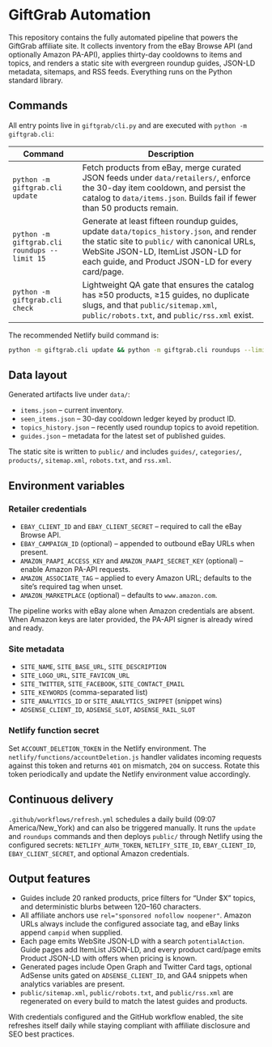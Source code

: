 # GiftGrab Automation

This repository contains the fully automated pipeline that powers the GiftGrab affiliate site. It collects inventory from the eBay Browse API (and optionally Amazon PA-API), applies thirty-day cooldowns to items and topics, and renders a static site with evergreen roundup guides, JSON-LD metadata, sitemaps, and RSS feeds. Everything runs on the Python standard library.

## Commands

All entry points live in `giftgrab/cli.py` and are executed with `python -m giftgrab.cli`:

| Command | Description |
| --- | --- |
| `python -m giftgrab.cli update` | Fetch products from eBay, merge curated JSON feeds under `data/retailers/`, enforce the 30-day item cooldown, and persist the catalog to `data/items.json`. Builds fail if fewer than 50 products remain. |
| `python -m giftgrab.cli roundups --limit 15` | Generate at least fifteen roundup guides, update `data/topics_history.json`, and render the static site to `public/` with canonical URLs, WebSite JSON-LD, ItemList JSON-LD for each guide, and Product JSON-LD for every card/page. |
| `python -m giftgrab.cli check` | Lightweight QA gate that ensures the catalog has ≥50 products, ≥15 guides, no duplicate slugs, and that `public/sitemap.xml`, `public/robots.txt`, and `public/rss.xml` exist. |

The recommended Netlify build command is:

```bash
python -m giftgrab.cli update && python -m giftgrab.cli roundups --limit 15
```

## Data layout

Generated artifacts live under `data/`:

- `items.json` – current inventory.
- `seen_items.json` – 30-day cooldown ledger keyed by product ID.
- `topics_history.json` – recently used roundup topics to avoid repetition.
- `guides.json` – metadata for the latest set of published guides.

The static site is written to `public/` and includes `guides/`, `categories/`, `products/`, `sitemap.xml`, `robots.txt`, and `rss.xml`.

## Environment variables

### Retailer credentials

- `EBAY_CLIENT_ID` and `EBAY_CLIENT_SECRET` – required to call the eBay Browse API.
- `EBAY_CAMPAIGN_ID` (optional) – appended to outbound eBay URLs when present.
- `AMAZON_PAAPI_ACCESS_KEY` and `AMAZON_PAAPI_SECRET_KEY` (optional) – enable Amazon PA-API requests.
- `AMAZON_ASSOCIATE_TAG` – applied to every Amazon URL; defaults to the site’s required tag when unset.
- `AMAZON_MARKETPLACE` (optional) – defaults to `www.amazon.com`.

The pipeline works with eBay alone when Amazon credentials are absent. When Amazon keys are later provided, the PA-API signer is already wired and ready.

### Site metadata

- `SITE_NAME`, `SITE_BASE_URL`, `SITE_DESCRIPTION`
- `SITE_LOGO_URL`, `SITE_FAVICON_URL`
- `SITE_TWITTER`, `SITE_FACEBOOK`, `SITE_CONTACT_EMAIL`
- `SITE_KEYWORDS` (comma-separated list)
- `SITE_ANALYTICS_ID` or `SITE_ANALYTICS_SNIPPET` (snippet wins)
- `ADSENSE_CLIENT_ID`, `ADSENSE_SLOT`, `ADSENSE_RAIL_SLOT`

### Netlify function secret

Set `ACCOUNT_DELETION_TOKEN` in the Netlify environment. The `netlify/functions/accountDeletion.js` handler validates incoming requests against this token and returns `401` on mismatch, `204` on success. Rotate this token periodically and update the Netlify environment value accordingly.

## Continuous delivery

`.github/workflows/refresh.yml` schedules a daily build (09:07 America/New_York) and can also be triggered manually. It runs the `update` and `roundups` commands and then deploys `public/` through Netlify using the configured secrets: `NETLIFY_AUTH_TOKEN`, `NETLIFY_SITE_ID`, `EBAY_CLIENT_ID`, `EBAY_CLIENT_SECRET`, and optional Amazon credentials.

## Output features

- Guides include 20 ranked products, price filters for “Under $X” topics, and deterministic blurbs between 120–160 characters.
- All affiliate anchors use `rel="sponsored nofollow noopener"`. Amazon URLs always include the configured associate tag, and eBay links append `campid` when supplied.
- Each page emits WebSite JSON-LD with a search `potentialAction`. Guide pages add ItemList JSON-LD, and every product card/page emits Product JSON-LD with offers when pricing is known.
- Generated pages include Open Graph and Twitter Card tags, optional AdSense units gated on `ADSENSE_CLIENT_ID`, and GA4 snippets when analytics variables are present.
- `public/sitemap.xml`, `public/robots.txt`, and `public/rss.xml` are regenerated on every build to match the latest guides and products.

With credentials configured and the GitHub workflow enabled, the site refreshes itself daily while staying compliant with affiliate disclosure and SEO best practices.
